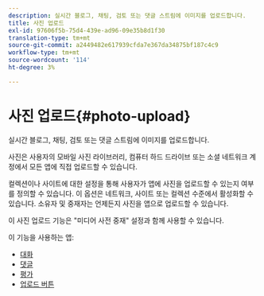 ```yaml
---
description: 실시간 블로그, 채팅, 검토 또는 댓글 스트림에 이미지를 업로드합니다.
title: 사진 업로드
exl-id: 97606f5b-75d4-439e-ad96-09e35b8d1f30
translation-type: tm+mt
source-git-commit: a2449482e617939cfda7e367da34875bf187c4c9
workflow-type: tm+mt
source-wordcount: '114'
ht-degree: 3%

---
```


# 사진 업로드{#photo-upload}

실시간 블로그, 채팅, 검토 또는 댓글 스트림에 이미지를 업로드합니다.

사진은 사용자의 모바일 사진 라이브러리, 컴퓨터 하드 드라이브 또는 소셜 네트워크 계정에서 모든 앱에 직접 업로드할 수 있습니다.

컬렉션이나 사이트에 대한 설정을 통해 사용자가 앱에 사진을 업로드할 수 있는지 여부를 정의할 수 있습니다. 이 옵션은 네트워크, 사이트 또는 컬렉션 수준에서 활성화할 수 있습니다. 소유자 및 중재자는 언제든지 사진을 앱으로 업로드할 수 있습니다.

이 사진 업로드 기능은 &quot;미디어 사전 중재&quot; 설정과 함께 사용할 수 있습니다.

이 기능을 사용하는 앱:

* [대화](/help/using/c-about-apps/c-chat-app/c-chat-app.md#c_chat_app)
* [댓글](/help/using/c-about-apps/c-comments/c-comments.md)
* [평가](/help/using/c-about-apps/c-reviews-app/c-reviews-app.md#c_reviews_app)
* [업로드 버튼](/help/using/c-about-apps/c-upload-button-app/c-upload-button-app.md#c_upload_button_app)
